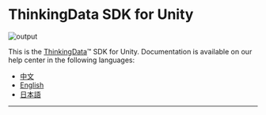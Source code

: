 # ThinkingData SDK for Unity
![output](https://user-images.githubusercontent.com/53337625/205621683-ed9b97ef-6a52-4903-a2c0-a955dddebb7d.png)

This is the [ThinkingData](https://www.thinkingdata.cn)™ SDK for Unity. Documentation is available on our help center in the following languages:

- [中文](https://docs.thinkingdata.cn/ta-manual/latest/installation/installation_menu/client_sdk/game_engine_sdk_installation/unity_sdk_installation/unity_sdk_installation.html)
- [English](https://docs.thinkingdata.cn/ta-manual/latest/en/99oQ5UeGzK09DWfPCaQwCg/installation/client_sdk/game_engine_installation/unity_sdk_installation/unity_sdk_installation.html)
- [日本語](https://docs.thinkingdata.io/ta-manual/v4.0/ja/installation/installation_menu/client_sdk/game_engine_sdk_installation/unity_sdk_installation/unity_sdk_installation.html)
---
